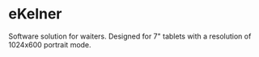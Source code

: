 # eKelner

Software solution for waiters. Designed for 7" tablets with a resolution of 1024x600 portrait mode.
